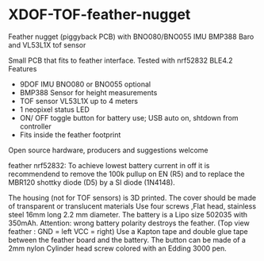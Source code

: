 # XDOF-TOF-feather-nugget
Feather nugget (piggyback PCB)  with BNO080/BNO055 IMU BMP388 Baro and VL53L1X tof sensor

Small PCB that fits to feather interface. Tested with nrf52832 BLE4.2
Features
-	9DOF IMU BNO080 or BNO055 optional
-	BMP388  Sensor for height measurements
-	TOF sensor VL53L1X up to 4 meters
-	1 neopixel status LED
-	ON/ OFF toggle button for battery use; USB auto on, shtdown from controller
-	Fits inside the feather footprint

Open source hardware, producers and suggestions welcome

feather nrf52832:  To achieve lowest battery current in off it is recommendend to remove the 100k pullup on EN (R5) and to replace the MBR120 shottky diode (D5) by a SI diode (1N4148).

The housing (not for TOF sensors)  is 3D printed. The cover should be made of transparent or translucent materials Use four screws ,Flat head, stainless steel 16mm long 2.2 mm diameter. The  battery is a Lipo size 502035 with 350mAh. Attention: wrong battery polarity destroys the feather. (Top view feather : GND = left VCC  = right)
Use a Kapton tape and double glue tape between the feather board and the battery.
The button can be made of a 2mm nylon Cylinder head screw colored with an Edding 3000 pen.
